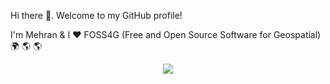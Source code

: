 Hi there :wave:. Welcome to my GitHub profile!

I'm Mehran & I :heart: FOSS4G (Free and Open Source Software for Geospatial) :earth_africa: :earth_americas: :earth_americas:

<p align="center"> 
<img src="https://user-images.githubusercontent.com/10367311/108603934-0275ce00-7368-11eb-93d7-10012a4f3fd8.gif">
</p>

